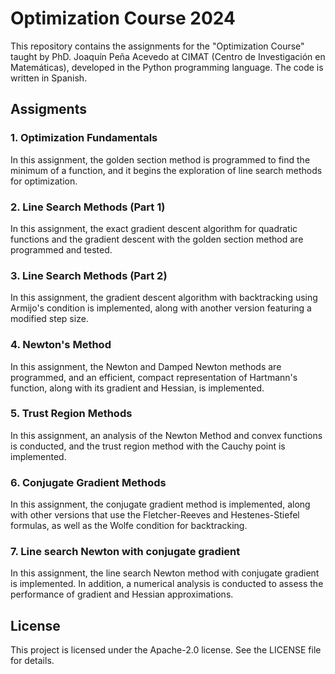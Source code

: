 # Optimization Course 2024

This repository contains the assignments for the "Optimization Course" taught by PhD. Joaquín Peña Acevedo at CIMAT (Centro de Investigación en Matemáticas), developed in the Python programming language. The code is written in Spanish.

## Assigments

### 1. Optimization Fundamentals
In this assignment, the golden section method is programmed to find the minimum of a function, and it begins the exploration of line search methods for optimization.

### 2. Line Search Methods (Part 1)
In this assignment, the exact gradient descent algorithm for quadratic functions and the gradient descent with the golden section method are programmed and tested.

### 3. Line Search Methods (Part 2)
In this assignment, the gradient descent algorithm with backtracking using Armijo's condition is implemented, along with another version featuring a modified step size.

### 4. Newton's Method
In this assignment, the Newton and Damped Newton methods are programmed, and an efficient, compact representation of Hartmann's function, along with its gradient and Hessian, is implemented.

### 5. Trust Region Methods
In this assignment, an analysis of the Newton Method and convex functions is conducted, and the trust region method with the Cauchy point is implemented.

### 6. Conjugate Gradient Methods
In this assignment, the conjugate gradient method is implemented, along with other versions that use the Fletcher-Reeves and Hestenes-Stiefel formulas, as well as the Wolfe condition for backtracking.

### 7. Line search Newton with conjugate gradient
In this assignment, the line search Newton method with conjugate gradient is implemented. In addition, a numerical analysis is conducted to assess the performance of gradient and Hessian approximations.

## License
This project is licensed under the Apache-2.0 license. See the LICENSE file for details.
